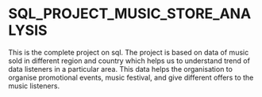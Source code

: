 # SQL_PROJECT_MUSIC_STORE_ANALYSIS
This is the complete project on sql. The project is based on data of music sold in different region and country which helps us to understand trend of data listeners in a particular area. This data helps the organisation to organise promotional events, music festival, and give different offers to the music listeners.
